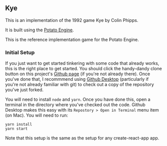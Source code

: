 ## Kye

This is an implementation of the 1992 game Kye by Colin Phipps.

It is built using the [Potato Engine](https://github.com/conartist6/potato-engine).

This is the reference implementation game for the Potato Engine.

### Initial Setup

If you just want to get started tinkering with some code that already works, this is the right place to get started. You should click the handy-dandy clone button on this project's [Github page](https://github.com/conartist6/potato-engine) (if you're not already there). Once you've done that, I recommmend using [Github Desktop](https://desktop.github.com/) (particularly if you're not already familiar with git) to check out a copy of the repository you've just forked.

You will need to install `node` and `yarn`. Once you have done this, open a terminal in the directory where you've checked out the code. Github Desktop makes this easy with its `Repostory > Open in Terminal` menu item (on Mac). You will need to run:

```
yarn install
yarn start
```

Note that this setup is the same as the setup for any create-react-app app.

